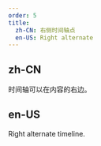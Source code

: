 ```yaml
---
order: 5
title:
  zh-CN: 右侧时间轴点
  en-US: Right alternate
---
```


## zh-CN

时间轴可以在内容的右边。

## en-US

Right alternate timeline.

